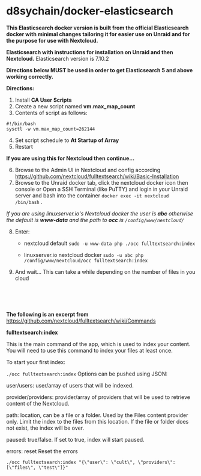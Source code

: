 # d8sychain/docker-elasticsearch
**This Elasticsearch docker version is built from the official Elasticsearch docker with minimal changes tailoring it for easier use on Unraid and for the purpose for use with Nextcloud.**

**Elasticsearch with instructions for installation on Unraid and then Nextcloud.** Elasticsearch version is 7.10.2
        
**Directions below MUST be used in order to get Elasticsearch 5 and above working correctly.**

**Directions:**
1. Install **CA User Scripts**
2. Create a new script named **vm.max_map_count**
3. Contents of script as follows:
```
#!/bin/bash
sysctl -w vm.max_map_count=262144
```
4. Set script schedule to **At Startup of Array**
5. Restart

**If you are using this for Nextcloud then continue...**

6. Browse to the Admin UI in Nextcloud and config according https://github.com/nextcloud/fulltextsearch/wiki/Basic-Installation
7. Browse to the Unraid docker tab, click the nextcloud docker icon then console or Open a SSH Terminal (like PuTTY) and login in your Unraid server and bash into the container ```docker exec -it nextcloud /bin/bash``` .

*If you are using linuxserver.io's Nextcloud docker  the user is **abc** otherwise the default is **www-data** and the path to **occ** is ```/config/www/nextcloud/```*

8. Enter: 

	* nextcloud default ```sudo -u www-data php ./occ fulltextsearch:index```

	* linuxserver.io nextcloud docker ```sudo -u abc php /config/www/nextcloud/occ fulltextsearch:index```
9. And wait... This can take a while depending on the number of files in you cloud
<br>
<br>
<br>

**The following is an excerpt from** https://github.com/nextcloud/fulltextsearch/wiki/Commands

**fulltextsearch:index**

This is the main command of the app, which is used to index your content. You will need to use this command to index your files at least once.

To start your first index:

`./occ fulltextsearch:index`
Options can be pushed using JSON:

user/users: user/array of users that will be indexed.

provider/providers: provider/array of providers that will be used to retrieve content of the Nextcloud.

path: location, can be a file or a folder. Used by the Files content provider only. Limit the index to the files from this location. If the file or folder does not exist, the index will be over.

paused: true/false. If set to true, index will start paused.

errors: reset Reset the errors

`./occ fulltextsearch:index "{\"user\": \"cult\", \"providers\":[\"files\", \"test\"]}"`